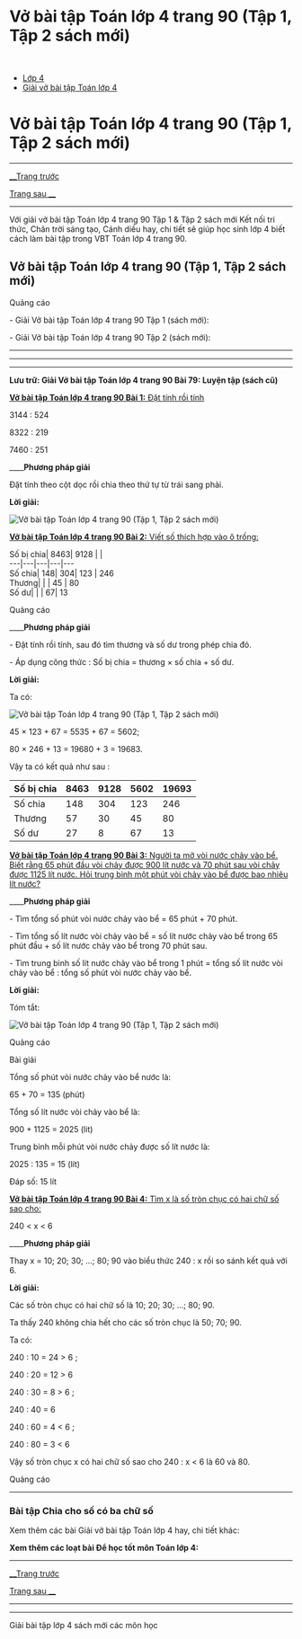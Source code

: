 # Vở bài tập Toán lớp 4 trang 90 (Tập 1, Tập 2 sách mới)

﻿

  * [Lớp 4](https://vietjack.com/series/lop-4.jsp)
  * [Giải vở bài tập Toán lớp 4](https://vietjack.com/giai-vo-bai-tap-toan-4/index.jsp)



# Vở bài tập Toán lớp 4 trang 90 (Tập 1, Tập 2 sách mới)

* * *

[__Trang trước](https://vietjack.com/giai-vo-bai-tap-toan-4/bai-78-chia-cho-so-co-ba-chu-so.jsp)

[Trang sau __](https://vietjack.com/giai-vo-bai-tap-toan-4/bai-80-chia-cho-so-co-ba-chu-so-tiep-theo.jsp)

* * *

Với giải vở bài tập Toán lớp 4 trang 90 Tập 1 & Tập 2 sách mới Kết nối tri thức, Chân trời sáng tạo, Cánh diều hay, chi tiết sẽ giúp học sinh lớp 4 biết cách làm bài tập trong VBT Toán lớp 4 trang 90.

## Vở bài tập Toán lớp 4 trang 90 (Tập 1, Tập 2 sách mới)

Quảng cáo

\- Giải Vở bài tập Toán lớp 4 trang 90 Tập 1 (sách mới):

\- Giải Vở bài tập Toán lớp 4 trang 90 Tập 2 (sách mới):

* * *

* * *

* * *

**Lưu trữ: Giải Vở bài tập Toán lớp 4 trang 90 Bài 79: Luyện tập (sách cũ)**

[**Vở bài tập Toán lớp 4 trang 90 Bài 1:** Đặt tính rồi tính ](https://vietjack.com/giai-vo-bai-tap-toan-4/bai-1-trang-90-vbt-toan-4-tap-1.jsp)

3144 : 524

8322 : 219

7460 : 251

____**Phương pháp giải**

Đặt tính theo cột dọc rồi chia theo thứ tự từ trái sang phải. 

**Lời giải:**

![Vở bài tập Toán lớp 4 trang 90 \(Tập 1, Tập 2 sách mới\)](https://vietjack.com/giai-vo-bai-tap-toan-4/images/bai-1-trang-90-vbt-toan-4-tap-1.PNG)

[**Vở bài tập Toán lớp 4 trang 90 Bài 2:** Viết số thích hợp vào ô trống: ](https://vietjack.com/giai-vo-bai-tap-toan-4/bai-2-trang-90-vbt-toan-4-tap-1.jsp)

Số bị chia|  8463| 9128 |  |   
---|---|---|---|---  
Số chia|  148|  304| 123 |  246  
Thương|  |  | 45 |  80  
Số dư|  |  |  67| 13   
  
Quảng cáo

____**Phương pháp giải**

\- Đặt tính rồi tính, sau đó tìm thương và số dư trong phép chia đó.

\- Áp dụng công thức : Số bị chia = thương × số chia + số dư.

**Lời giải:**

Ta có:

![Vở bài tập Toán lớp 4 trang 90 \(Tập 1, Tập 2 sách mới\)](https://vietjack.com/giai-vo-bai-tap-toan-4/images/2022-bai-2-trang-90-vbt-toan-4-tap-1-sua2022.PNG)

45 × 123 + 67 = 5535 + 67 = 5602;

80 × 246 + 13 = 19680 + 3 = 19683.

Vậy ta có kết quả như sau : 

Số bị chia|  8463| 9128 | 5602 |  19693  
---|---|---|---|---  
Số chia|  148|  304| 123 |  246  
Thương|  57| 30 | 45 |  80  
Số dư| 27 | 8 |  67| 13   
  
[**Vở bài tập Toán lớp 4 trang 90 Bài 3:** Người ta mở vòi nước chảy vào bể. Biết rằng 65 phút đầu vòi chảy được 900 lít nước và 70 phút sau vòi chảy được 1125 lít nước. Hỏi trung bình một phút vòi chảy vào bể được bao nhiêu lít nước?](https://vietjack.com/giai-vo-bai-tap-toan-4/bai-3-trang-90-vbt-toan-4-tap-1.jsp)

____**Phương pháp giải**

\- Tìm tổng số phút vòi nước chảy vào bể = 65 phút + 70 phút.

\- Tìm tổng số lít nước vòi chảy vào bể = số lít nước chảy vào bể trong 65 phút đầu + số lít nước chảy vào bể trong 70 phút sau.

\- Tìm trung bình số lít nước chảy vào bể trong 1 phút = tổng số lít nước vòi chảy vào bể : tổng số phút vòi nước chảy vào bể.

**Lời giải:**

Tóm tắt:

![Vở bài tập Toán lớp 4 trang 90 \(Tập 1, Tập 2 sách mới\)](https://vietjack.com/giai-vo-bai-tap-toan-4/images/bai-3-trang-90-vbt-toan-4-tap-1.PNG)

Quảng cáo

Bài giải

Tổng số phút vòi nước chảy vào bể nước là:

65 + 70 = 135 (phút)

Tổng số lít nước vòi chảy vào bể là:

900 + 1125 = 2025 (lit)

Trung bình mỗi phút vòi nước chảy được số lít nước là:

2025 : 135 = 15 (lít)

Đáp số: 15 lít

[**Vở bài tập Toán lớp 4 trang 90 Bài 4:** Tìm x là số tròn chục có hai chữ số sao cho:](https://vietjack.com/giai-vo-bai-tap-toan-4/bai-4-trang-90-vbt-toan-4-tap-1.jsp)

240 < x < 6

____**Phương pháp giải**

Thay x = 10; 20; 30; ...; 80; 90 vào biểu thức 240 : x rồi so sánh kết quả với 6.

**Lời giải:**

Các số tròn chục có hai chữ số là 10; 20; 30; ...; 80; 90.

Ta thấy 240 không chia hết cho các số tròn chục là 50; 70; 90.

Ta có:

240 : 10 = 24 > 6 ;

240 : 20 = 12 > 6

240 : 30 = 8 > 6 ; 

240 : 40 = 6 

240 : 60 = 4 < 6 ;

240 : 80 = 3 < 6 

Vậy số tròn chục x có hai chữ số sao cho 240 : x < 6 là 60 và 80.

Quảng cáo

* * *

### **Bài tập Chia cho số có ba chữ số**

Xem thêm các bài Giải vở bài tập Toán lớp 4 hay, chi tiết khác:

**Xem thêm các loạt bài Để học tốt môn Toán lớp 4:**

* * *

[__Trang trước](https://vietjack.com/giai-vo-bai-tap-toan-4/bai-78-chia-cho-so-co-ba-chu-so.jsp)

[Trang sau __](https://vietjack.com/giai-vo-bai-tap-toan-4/bai-80-chia-cho-so-co-ba-chu-so-tiep-theo.jsp)

* * *

* * *

Giải bài tập lớp 4 sách mới các môn học
